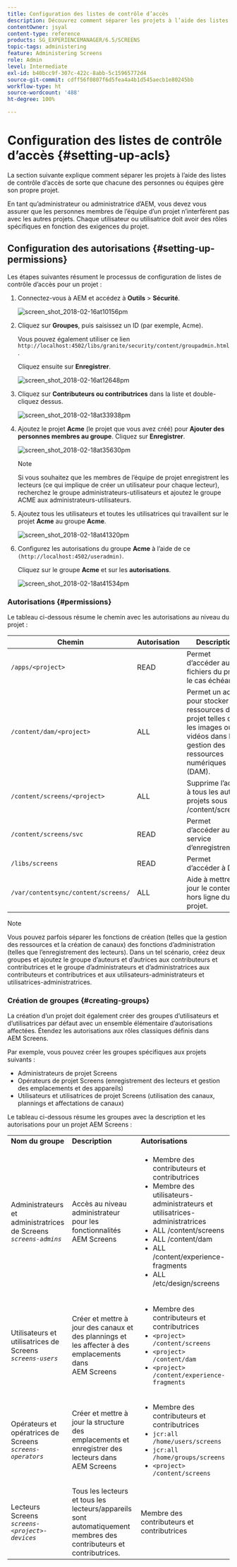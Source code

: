 ```yaml
---
title: Configuration des listes de contrôle d’accès
description: Découvrez comment séparer les projets à l’aide des listes de contrôle d’accès de sorte que chacune des personnes ou équipes gère son propre projet.
contentOwner: jsyal
content-type: reference
products: SG_EXPERIENCEMANAGER/6.5/SCREENS
topic-tags: administering
feature: Administering Screens
role: Admin
level: Intermediate
exl-id: b40bcc9f-307c-422c-8abb-5c15965772d4
source-git-commit: cdff56f0807f6d5fea4a4b1d545aecb1e80245bb
workflow-type: ht
source-wordcount: '488'
ht-degree: 100%

---
```


# Configuration des listes de contrôle d’accès {#setting-up-acls}

La section suivante explique comment séparer les projets à l’aide des listes de contrôle d’accès de sorte que chacune des personnes ou équipes gère son propre projet.

En tant qu’administrateur ou administratrice d’AEM, vous devez vous assurer que les personnes membres de l’équipe d’un projet n’interfèrent pas avec les autres projets. Chaque utilisateur ou utilisatrice doit avoir des rôles spécifiques en fonction des exigences du projet.

## Configuration des autorisations {#setting-up-permissions}

Les étapes suivantes résument le processus de configuration de listes de contrôle d’accès pour un projet :

1. Connectez-vous à AEM et accédez à **Outils** > **Sécurité**.

   ![screen_shot_2018-02-16at10156pm](assets/screen_shot_2018-02-16at10156pm.png)

1. Cliquez sur **Groupes**, puis saisissez un ID (par exemple, Acme).

   Vous pouvez également utiliser ce lien `http://localhost:4502/libs/granite/security/content/groupadmin.html`.

   Cliquez ensuite sur **Enregistrer**.

   ![screen_shot_2018-02-16at12648pm](assets/screen_shot_2018-02-16at12648pm.png)

1. Cliquez sur **Contributeurs ou contributrices** dans la liste et double-cliquez dessus.

   ![screen_shot_2018-02-18at33938pm](assets/screen_shot_2018-02-18at33938pm.png)

1. Ajoutez le projet **Acme** (le projet que vous avez créé) pour **Ajouter des personnes membres au groupe**. Cliquez sur **Enregistrer**.

   ![screen_shot_2018-02-18at35630pm](assets/screen_shot_2018-02-18at35630pm.png)

   >[!NOTE]
   >
   >Si vous souhaitez que les membres de l’équipe de projet enregistrent les lecteurs (ce qui implique de créer un utilisateur pour chaque lecteur), recherchez le groupe administrateurs-utilisateurs et ajoutez le groupe ACME aux administrateurs-utilisateurs.

1. Ajoutez tous les utilisateurs et toutes les utilisatrices qui travaillent sur le projet **Acme** au groupe **Acme**.

   ![screen_shot_2018-02-18at41320pm](assets/screen_shot_2018-02-18at41320pm.png)

1. Configurez les autorisations du groupe **Acme** à l’aide de ce `(http://localhost:4502/useradmin)`.

   Cliquez sur le groupe **Acme** et sur les **autorisations**.

   ![screen_shot_2018-02-18at41534pm](assets/screen_shot_2018-02-18at41534pm.png)

### Autorisations {#permissions}

Le tableau ci-dessous résume le chemin avec les autorisations au niveau du projet :

| **Chemin** | **Autorisation** | **Description** |
|---|---|---|
| `/apps/<project>` | READ | Permet d’accéder aux fichiers du projet, le cas échéant. |
| `/content/dam/<project>` | ALL | Permet un accès pour stocker les ressources du projet telles que les images ou les vidéos dans la gestion des ressources numériques (DAM). |
| `/content/screens/<project>` | ALL | Supprime l’accès à tous les autres projets sous /content/screens. |
| `/content/screens/svc` | READ | Permet d’accéder au service d’enregistrement. |
| `/libs/screens` | READ | Permet d’accéder à DCC. |
| `/var/contentsync/content/screens/` | ALL | Aide à mettre à jour le contenu hors ligne du projet. |

>[!NOTE]
>
>Vous pouvez parfois séparer les fonctions de création (telles que la gestion des ressources et la création de canaux) des fonctions d’administration (telles que l’enregistrement des lecteurs). Dans un tel scénario, créez deux groupes et ajoutez le groupe d’auteurs et d’autrices aux contributeurs et contributrices et le groupe d’administrateurs et d’administratrices aux contributeurs et contributrices et aux utilisateurs-administrateurs et utilisatrices-administratrices.

### Création de groupes {#creating-groups}

La création d’un projet doit également créer des groupes d’utilisateurs et d’utilisatrices par défaut avec un ensemble élémentaire d’autorisations affectées. Étendez les autorisations aux rôles classiques définis dans AEM Screens.

Par exemple, vous pouvez créer les groupes spécifiques aux projets suivants :

* Administrateurs de projet Screens
* Opérateurs de projet Screens (enregistrement des lecteurs et gestion des emplacements et des appareils)
* Utilisateurs et utilisatrices de projet Screens (utilisation des canaux, plannings et affectations de canaux)

Le tableau ci-dessous résume les groupes avec la description et les autorisations pour un projet AEM Screens :

<table>
 <tbody>
  <tr>
   <td><strong>Nom du groupe</strong></td>
   <td><strong>Description</strong></td>
   <td><strong>Autorisations</strong></td>
  </tr>
  <tr>
   <td>Administrateurs et administratrices de Screens<br /> <em><code>screens-admins</code></em></td>
   <td>Accès au niveau administrateur pour les fonctionnalités AEM Screens</td>
   <td>
    <ul>
     <li>Membre des contributeurs et contributrices</li>
     <li>Membre des utilisateurs-administrateurs et utilisatrices-administratrices</li>
     <li>ALL /content/screens</li>
     <li>ALL /content/dam</li>
     <li>ALL /content/experience-fragments</li>
     <li>ALL /etc/design/screens</li>
    </ul> </td>
  </tr>
  <tr>
   <td>Utilisateurs et utilisatrices de Screens<br /> <em><code>screens-users</code></em></td>
   <td>Créer et mettre à jour des canaux et des plannings et les affecter à des emplacements dans AEM Screens</td>
   <td>
    <ul>
     <li>Membre des contributeurs et contributrices</li>
     <li><code>&lt;project&gt; /content/screens</code></li>
     <li><code>&lt;project&gt; /content/dam</code></li>
     <li><code>&lt;project&gt; /content/experience-fragments</code></li>
    </ul> </td>
  </tr>
  <tr>
   <td>Opérateurs et opératrices de Screens<br /> <em><code>screens-operators</code></em></td>
   <td>Créer et mettre à jour la structure des emplacements et enregistrer des lecteurs dans AEM Screens</td>
   <td>
    <ul>
     <li>Membre des contributeurs et contributrices</li>
     <li><code>jcr:all /home/users/screens</code></li>
     <li><code>jcr:all /home/groups/screens</code></li>
     <li><code>&lt;project&gt; /content/screens</code></li>
    </ul> </td>
  </tr>
  <tr>
   <td>Lecteurs Screens<br /> <em><code>screens-&lt;project&gt;-devices</code></em></td>
   <td>Tous les lecteurs et tous les lecteurs/appareils sont automatiquement membres des contributeurs et contributrices.</td>
   <td><p> Membre des contributeurs et contributrices</p> </td>
  </tr>
 </tbody>
</table>
